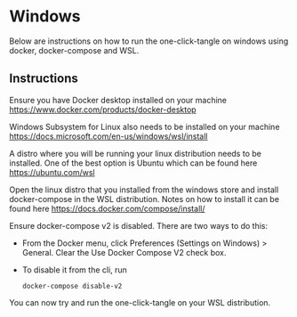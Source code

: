 # Windows

Below are instructions on how to run the one-click-tangle on windows using docker, docker-compose and WSL.

## Instructions

Ensure you have Docker desktop installed on your machine https://www.docker.com/products/docker-desktop

Windows Subsystem for Linux also needs to be installed on your machine https://docs.microsoft.com/en-us/windows/wsl/install

A distro where you will be running your linux distribution needs to be installed. One of the best option is Ubuntu which can be found here https://ubuntu.com/wsl

Open the linux distro that you installed from the windows store and install docker-compose in the WSL distribution. Notes on how to install it can be found here https://docs.docker.com/compose/install/ 

Ensure docker-compose v2 is disabled. There are two ways to do this:

- From the Docker menu, click Preferences (Settings on Windows) > General. Clear the Use Docker Compose V2 check box.
- To disable it from the cli, run

  ```
  docker-compose disable-v2
  ```

You can now try and run the one-click-tangle on your WSL distribution.
